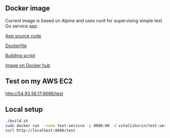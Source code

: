 Docker image
---
Current image is based on Alpine and uses runit for supervising simple test Go service app.

[App source code](test-service/main.go)

[Dockerfile](test-service/Dockerfile)

[Building script](test-service/build.sh)

[Image on Docker hub](https://hub.docker.com/r/vitaliihurin/test-service/)


Test on my AWS EC2
---
http://54.93.56.17:8686/test


Local setup
---
```bash
./build.sh
sudo docker run --name test-service -p 8686:80 -d vitaliihurin/test-service
curl http://localhost:8686/test
```
